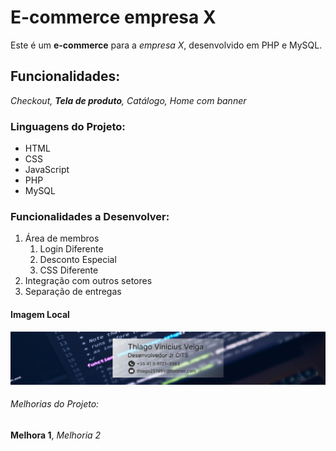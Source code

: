 # E-commerce empresa X

Este é um **e-commerce** para a *empresa X*, desenvolvido em PHP e MySQL.
## Funcionalidades:

_Checkout, **Tela de produto**, Catálogo, Home com banner_

### Linguagens do Projeto:
* HTML
* CSS
* JavaScript
* PHP
* MySQL

### Funcionalidades a Desenvolver:

1. Área de membros
    1. Login Diferente
    2. Desconto Especial
    3. CSS Diferente
2. Integração com outros setores
3. Separação de entregas
#### Imagem Local

![Logo do meu Linkedin](img/Desktop%20-%201.jpg)
###### Melhorias do Projeto:

__Melhora 1__, _Melhoria 2_
